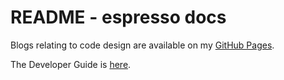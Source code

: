 # README - espresso docs


Blogs relating to code design are available on my [GitHub Pages](https://donnachaforde.github.io/blogs+posts/code-design/). 

The Developer Guide is [here](./Developer-Guide.md). 


